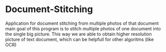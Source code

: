 # Document-Stitching
Application for document stitching from multiple photos of that document
main goal of this program is to stitch multiple photos of one document into the single big picture. This way we are able to obtain higher resolution picture of text document, which can be helpfull for other algoritms (like OCR)
